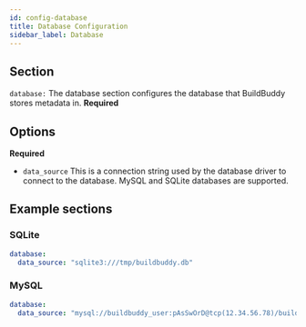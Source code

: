 ```yaml
---
id: config-database
title: Database Configuration
sidebar_label: Database
---
```


## Section

`database:` The database section configures the database that BuildBuddy stores metadata in. **Required**

## Options

**Required**

- `data_source` This is a connection string used by the database driver to connect to the database. MySQL and SQLite databases are supported.

## Example sections

### SQLite

```yaml title="config.yaml"
database:
  data_source: "sqlite3:///tmp/buildbuddy.db"
```

### MySQL

```yaml title="config.yaml"
database:
  data_source: "mysql://buildbuddy_user:pAsSwOrD@tcp(12.34.56.78)/buildbuddy_db"
```
